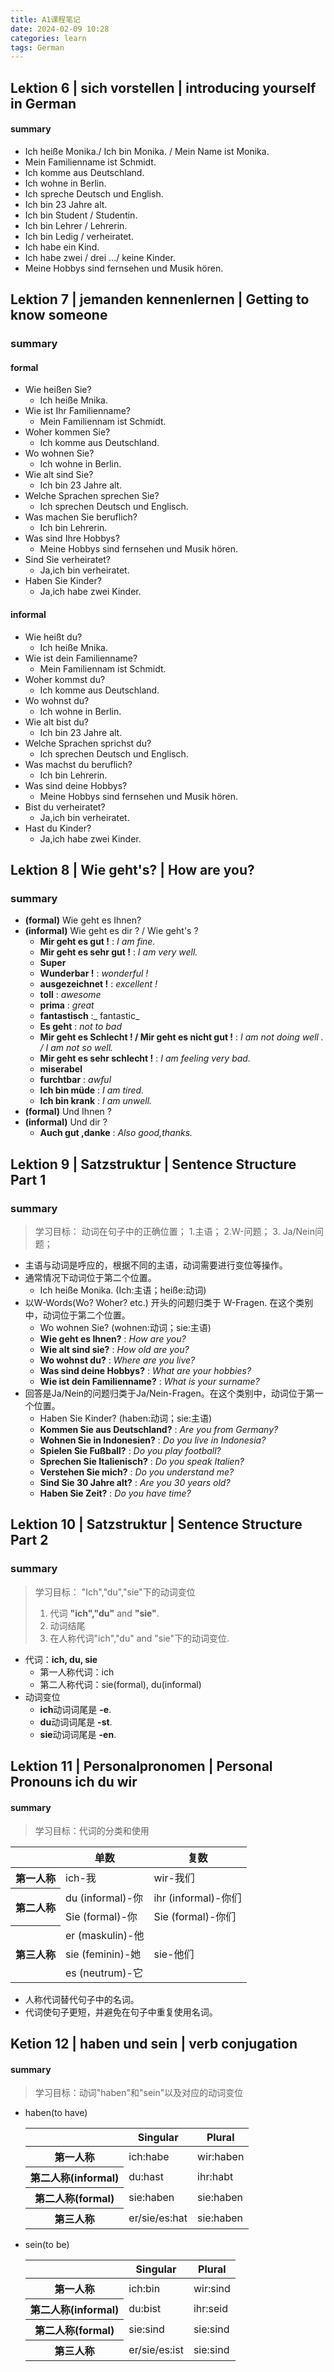 ```yaml
---
title: A1课程笔记
date: 2024-02-09 10:28
categories: learn
tags: German
---
```


## Lektion 6 | sich vorstellen | introducing yourself in German 

#### summary

- Ich heiße Monika./ Ich bin Monika. / Mein Name ist Monika.
- Mein Familienname ist Schmidt.
- Ich komme aus Deutschland.
- Ich wohne in Berlin.
- Ich spreche Deutsch und English.
- Ich bin 23 Jahre alt.
- Ich bin Student / Studentin.
- Ich bin Lehrer / Lehrerin.
- Ich bin Ledig / verheiratet.
- Ich habe ein Kind.
- Ich habe zwei / drei .../ keine Kinder.
- Meine Hobbys sind fernsehen und Musik hören.



## Lektion 7 | jemanden kennenlernen | Getting to know someone

### summary

#### formal

- Wie heißen Sie?
  - Ich heiße Mnika.
- Wie ist Ihr Familienname?
  - Mein Familiennam ist Schmidt.
- Woher kommen Sie?
  - Ich komme aus Deutschland.
- Wo wohnen Sie?
  - Ich wohne in Berlin.
- Wie alt sind Sie?
  - Ich bin 23 Jahre alt.
- Welche Sprachen sprechen Sie?
  - Ich sprechen Deutsch und Englisch.
- Was machen Sie beruflich?
  - Ich bin Lehrerin.
- Was sind Ihre Hobbys?
  - Meine Hobbys sind fernsehen und Musik hören.
- Sind Sie verheiratet?
  - Ja,ich bin verheiratet.
- Haben Sie Kinder?
  - Ja,ich habe zwei Kinder.

#### informal

- Wie heißt du?
  - Ich heiße Mnika.
- Wie ist dein Familienname?
  - Mein Familiennam ist Schmidt.
- Woher kommst du?
  - Ich komme aus Deutschland.
- Wo wohnst du?
  - Ich wohne in Berlin.
- Wie alt bist du?
  - Ich bin 23 Jahre alt.
- Welche Sprachen sprichst du?
  - Ich sprechen Deutsch und Englisch.
- Was machst du beruflich?
  - Ich bin Lehrerin.
- Was sind deine Hobbys?
  - Meine Hobbys sind fernsehen und Musik hören.
- Bist du verheiratet?
  - Ja,ich bin verheiratet.
- Hast du Kinder?
  - Ja,ich habe zwei Kinder.

## Lektion 8 | Wie geht's? | How are you?

### summary

- **(formal)** Wie geht es Ihnen?
- **(informal)** Wie geht es dir ? / Wie geht's ?
  - **Mir geht es gut !** : _I am fine._
  - **Mir geht es sehr gut !** : _I am very well._
  - **Super**
  - **Wunderbar !** : _wonderful !_
  - **ausgezeichnet !** : _excellent !_
  - **toll** : _awesome_
  - **prima** : _great_
  - **fantastisch** :_ fantastic_
  - **Es geht** : _not to bad_
  - **Mir geht es Schlecht ! / Mir geht es nicht gut !** : _I am not doing well . / I am not so well._
  - **Mir geht es sehr schlecht !** : _I am feeling very bad._
  - **miserabel**
  - **furchtbar** : _awful_
  - **Ich bin müde** : _I am tired._
  - **Ich bin krank** : _I am unwell._
- **(formal)** Und Ihnen ?
- **(informal)** Und dir ?
  - **Auch gut ,danke** : _Also good,thanks._

## Lektion 9 | Satzstruktur | Sentence Structure Part 1 

### summary

> 学习目标：
> 	动词在句子中的正确位置；
> 	1.主语；
> 	2.W-问题；
> 	3. Ja/Nein问题；

- 主语与动词是呼应的，根据不同的主语，动词需要进行变位等操作。
- 通常情况下动词位于第二个位置。
  - Ich heiße Monika. (Ich:主语；heiße:动词)
- 以W-Words(Wo? Woher? etc.) 开头的问题归类于 W-Fragen. 在这个类别中，动词位于第二个位置。
  - Wo wohnen Sie? (wohnen:动词；sie:主语)
  - **Wie geht es Ihnen?** : _How are you?_
  - **Wie alt sind sie?** : _How old are you?_
  - **Wo wohnst du?** : _Where are you live?_
  - **Was sind deine Hobbys?** : _What are your hobbies?_
  - **Wie ist dein Familienname?** : _What is your surname?_
- 回答是Ja/Nein的问题归类于Ja/Nein-Fragen。在这个类别中，动词位于第一个位置。
  - Haben Sie Kinder? (haben:动词；sie:主语)
  - **Kommen Sie aus Deutschland?** : _Are you from Germany?_
  - **Wohnen Sie in Indonesien?** : _Do you live in Indonesia?_
  - **Spielen Sie Fußball?** : _Do you play football?_
  - **Sprechen Sie Italienisch?** : _Do you speak Italien?_
  - **Verstehen Sie mich?** : _Do you understand me?_
  - **Sind Sie 30 Jahre alt?** : _Are you 30 years old?_
  - **Haben Sie Zeit?** : _Do you have time?_

## Lektion 10 | Satzstruktur | Sentence Structure Part 2 

### summary

> 学习目标：
> 	"Ich","du","sie"下的动词变位
> 	1. 代词 **"ich","du"** and **"sie"**.
> 	2. 动词结尾
> 	3. 在人称代词"ich","du" and "sie"下的动词变位.

- 代词：**ich, du, sie**
  - 第一人称代词：ich
  - 第二人称代词：sie(formal), du(informal)
- 动词变位
  - **ich**动词词尾是 **-e**.
  - **du**动词词尾是 **-st**.
  - **sie**动词词尾是 **-en**.

## Lektion 11 | Personalpronomen | Personal Pronouns ich du wir

#### summary

> 学习目标：代词的分类和使用

  <table>
  <thead>
    <tr>
      <th rowspan="3"></th>
      <th>单数</th>
      <th>复数</th>
    </tr>
  </thead>
  <tbody>
    <tr>
      <th>第一人称</th>
      <td>ich-我</td>
      <td>wir-我们</td>
    </tr>
    <tr>
      <th rowspan="2">第二人称</th>
      <td>du (informal)-你</td>
      <td>ihr (informal)-你们</td>
    </tr>
    <tr>
      <td>Sie (formal)-你</td>
      <td>Sie (formal)-你们</td> 
    </tr>
    <tr>
      <th rowspan="3">第三人称</th>
      <td>er (maskulin)-他</td>
      <td rowspan="3">sie-他们</td>
    </tr>
    <tr>
      <td>sie (feminin)-她</td>
    </tr>
    <tr>
      <td>es (neutrum)-它</td>
    </tr>
  </tbody>
</table>


- 人称代词替代句子中的名词。
- 代词使句子更短，并避免在句子中重复使用名词。

## Ketion 12 | haben und sein | verb conjugation
#### summary
> 学习目标：动词"haben"和"sein"以及对应的动词变位

- haben(to have)

    <table>
      <thead>
        <tr>
          <th></th>
          <th>Singular</th>
          <th>Plural</th>
        </tr>
      </thead>
      <tbody>
        <tr>
          <th>第一人称</th>
          <td>ich:habe</td>
          <td>wir:haben</td>
        </tr>
        <tr>
          <th>第二人称(informal)</th>
          <td>du:hast</td>
          <td>ihr:habt</td>
        </tr>
        <tr>
          <th>第二人称(formal)</th>
          <td>sie:haben</td>
          <td>sie:haben</td>
        </tr>
        <tr>
          <th>第三人称</th>
          <td>er/sie/es:hat</td>
          <td>sie:haben</td>
        </tr>
      </tbody>
    </table>

- sein(to be)

    <table>
      <thead>
        <tr>
          <th></th>
          <th>Singular</th>
          <th>Plural</th>
        </tr>
      </thead>
      <tbody>
        <tr>
          <th>第一人称</th>
          <td>ich:bin</td>
          <td>wir:sind</td>
        </tr>
        <tr>
          <th>第二人称(informal)</th>
          <td>du:bist</td>
          <td>ihr:seid</td>
        </tr>
        <tr>
          <th>第二人称(formal)</th>
          <td>sie:sind</td>
          <td>sie:sind</td>
        </tr>
        <tr>
          <th>第三人称</th>
          <td>er/sie/es:ist</td>
          <td>sie:sind</td>
        </tr>
      </tbody>
    </table>